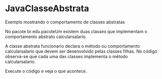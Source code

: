 # JavaClasseAbstrata

Exemplo mostrando o comportamento de classes abstratas

No pacote br.edu.pacoteUm existem duas classes que implementam o comportamento abstrato
calcularsalario.

A classe abstrata funcionario declara o método ou comportamento calcularsalario que devem 
ser desenvolvido pelas classes filhas. No código observa-se que cada uma das classes implementa o método calcularsalario.

Execute o código e veja o que acontece.